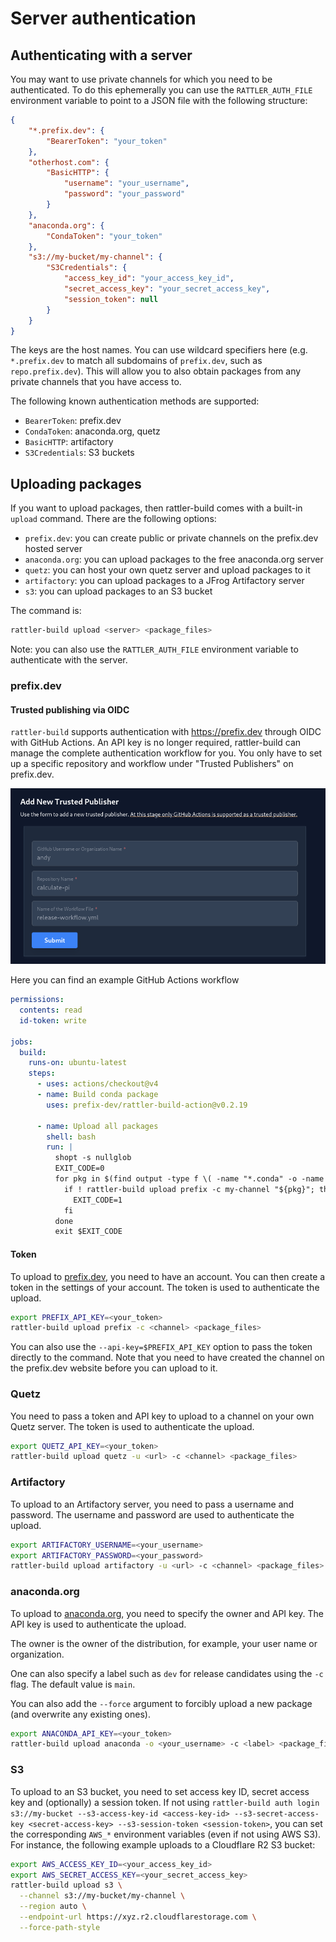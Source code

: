 # Server authentication

## Authenticating with a server

You may want to use private channels for which you need to be authenticated. To
do this ephemerally you can use the `RATTLER_AUTH_FILE` environment variable to
point to a JSON file with the following structure:

```json
{
    "*.prefix.dev": {
        "BearerToken": "your_token"
    },
    "otherhost.com": {
        "BasicHTTP": {
            "username": "your_username",
            "password": "your_password"
        }
    },
    "anaconda.org": {
        "CondaToken": "your_token"
    },
    "s3://my-bucket/my-channel": {
        "S3Credentials": {
            "access_key_id": "your_access_key_id",
            "secret_access_key": "your_secret_access_key",
            "session_token": null
        }
    }
}
```

The keys are the host names. You can use wildcard specifiers here (e.g.
`*.prefix.dev` to match all subdomains of `prefix.dev`, such as
`repo.prefix.dev`). This will allow you to also obtain packages from any private
channels that you have access to.

The following known authentication methods are supported:

- `BearerToken`: prefix.dev
- `CondaToken`: anaconda.org, quetz
- `BasicHTTP`: artifactory
- `S3Credentials`: S3 buckets

## Uploading packages

If you want to upload packages, then rattler-build comes with a built-in
`upload` command. There are the following options:

- `prefix.dev`: you can create public or private channels on the prefix.dev
  hosted server
- `anaconda.org`: you can upload packages to the free anaconda.org server
- `quetz`: you can host your own quetz server and upload packages to it
- `artifactory`: you can upload packages to a JFrog Artifactory server
- `s3`: you can upload packages to an S3 bucket

The command is:

```bash
rattler-build upload <server> <package_files>
```

Note: you can also use the `RATTLER_AUTH_FILE` environment variable to
authenticate with the server.

### prefix.dev

#### Trusted publishing via OIDC

`rattler-build` supports authentication with <https://prefix.dev> through OIDC with GitHub Actions.
An API key is no longer required, rattler-build can manage the complete authentication workflow for you.
You only have to set up a specific repository and workflow under "Trusted Publishers" on prefix.dev.

![Trusted Publisher](assets/trusted_publisher.png)

Here you can find an example GitHub Actions workflow

```yaml title=".github/workflows/build.yml"
permissions:
  contents: read
  id-token: write

jobs:
  build:
    runs-on: ubuntu-latest
    steps:
      - uses: actions/checkout@v4
      - name: Build conda package
        uses: prefix-dev/rattler-build-action@v0.2.19

      - name: Upload all packages
        shell: bash
        run: |
          shopt -s nullglob
          EXIT_CODE=0
          for pkg in $(find output -type f \( -name "*.conda" -o -name "*.tar.bz2" \) ); do
            if ! rattler-build upload prefix -c my-channel "${pkg}"; then
              EXIT_CODE=1
            fi
          done
          exit $EXIT_CODE
```

#### Token

To upload to [prefix.dev](https://prefix.dev), you need to have an account.
You can then create a token in the settings of your account. The token is used
to authenticate the upload.

```bash
export PREFIX_API_KEY=<your_token>
rattler-build upload prefix -c <channel> <package_files>
```

You can also use the `--api-key=$PREFIX_API_KEY` option to pass the token
directly to the command. Note that you need to have created the channel on the
prefix.dev website before you can upload to it.

### Quetz

You need to pass a token and API key to upload to a channel on your own Quetz
server. The token is used to authenticate the upload.

```bash
export QUETZ_API_KEY=<your_token>
rattler-build upload quetz -u <url> -c <channel> <package_files>
```

### Artifactory

To upload to an Artifactory server, you need to pass a username and password.
The username and password are used to authenticate the upload.

```bash
export ARTIFACTORY_USERNAME=<your_username>
export ARTIFACTORY_PASSWORD=<your_password>
rattler-build upload artifactory -u <url> -c <channel> <package_files>
```

### anaconda.org

To upload to [anaconda.org](https://anaconda.org), you need to specify the owner
and API key. The API key is used to authenticate the upload.

The owner is the owner of the distribution, for example, your user name or
organization.

One can also specify a label such as `dev` for release candidates using the
`-c` flag. The default value is `main`.

You can also add the `--force` argument to forcibly upload a new package (and
overwrite any existing ones).

```bash
export ANACONDA_API_KEY=<your_token>
rattler-build upload anaconda -o <your_username> -c <label> <package_files>
```

### S3

To upload to an S3 bucket, you need to set access key ID, secret access key and (optionally) a session token.
If not using `rattler-build auth login s3://my-bucket --s3-access-key-id <access-key-id> --s3-secret-access-key <secret-access-key> --s3-session-token <session-token>`, you can set the corresponding `AWS_*` environment variables (even if not using AWS S3).
For instance, the following example uploads to a Cloudflare R2 S3 bucket:

```bash
export AWS_ACCESS_KEY_ID=<your_access_key_id>
export AWS_SECRET_ACCESS_KEY=<your_secret_access_key>
rattler-build upload s3 \
  --channel s3://my-bucket/my-channel \
  --region auto \
  --endpoint-url https://xyz.r2.cloudflarestorage.com \
  --force-path-style
```

